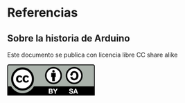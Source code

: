 # Referencias

## Sobre la historia de Arduino

Este documento  se publica con licencia libre CC share alike

![Licencia CC](./imagenes/Licencia_CC.png)
